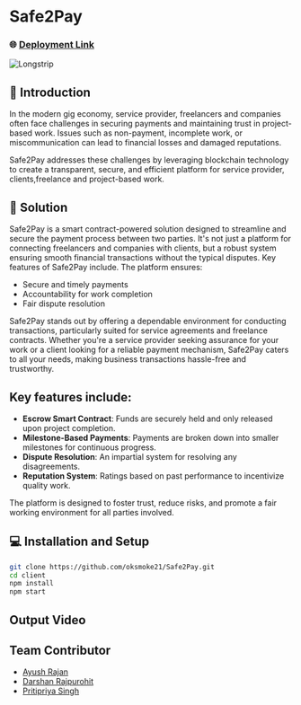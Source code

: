 # Safe2Pay

### 🌐 [Deployment Link](https://safe2pay.vercel.app/)
![Longstrip](https://github.com/oksmoke21/Safe2Pay/assets/83280958/b6a564e4-95e4-4a98-8711-72471f1b0243)


## 📜 Introduction

In the modern gig economy, service provider, freelancers and companies often face challenges in securing payments and maintaining trust in project-based work. Issues such as non-payment, incomplete work, or miscommunication can lead to financial losses and damaged reputations.

Safe2Pay addresses these challenges by leveraging blockchain technology to create a transparent, secure, and efficient platform for service provider, clients,freelance and project-based work.

## 🎯 Solution
Safe2Pay is a smart contract-powered solution designed to streamline and secure the payment process between two parties. It's not just a platform for connecting freelancers and companies with clients, but a robust system ensuring smooth financial transactions without the typical disputes. Key features of Safe2Pay include. The platform ensures:
- Secure and timely payments
- Accountability for work completion
- Fair dispute resolution

Safe2Pay stands out by offering a dependable environment for conducting transactions, particularly suited for service agreements and freelance contracts. Whether you're a service provider seeking assurance for your work or a client looking for a reliable payment mechanism, Safe2Pay caters to all your needs, making business transactions hassle-free and trustworthy.


## Key features include:
- **Escrow Smart Contract**: Funds are securely held and only released upon project completion.
- **Milestone-Based Payments**: Payments are broken down into smaller milestones for continuous progress.
- **Dispute Resolution**: An impartial system for resolving any disagreements.
- **Reputation System**: Ratings based on past performance to incentivize quality work.

The platform is designed to foster trust, reduce risks, and promote a fair working environment for all parties involved.

## 💻 Installation and Setup

```bash
git clone https://github.com/oksmoke21/Safe2Pay.git
cd client
npm install
npm start

```

## Output Video

## Team Contributor
- [Ayush Rajan](https://github.com/oksmoke21)
- [Darshan Rajpurohit](https://github.com/Darshan1506)
- [Pritipriya Singh](https://github.com/pritipsingh)

